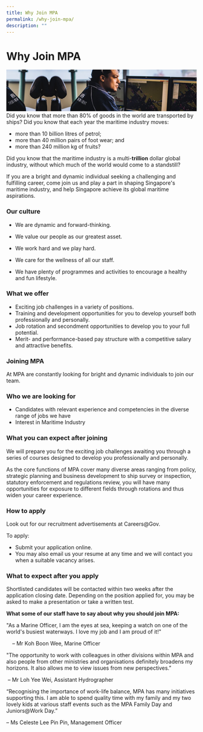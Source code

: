 ```yaml
---
title: Why Join MPA
permalink: /why-join-mpa/
description: ""
---
```

Why Join MPA
============
![](/images/careers(l).jpg)
Did you know that more than 80% of goods in the world are transported by ships?
Did you know that each year the maritime industry moves:

*   more than 10 billion litres of petrol;
*   more than 40 million pairs of foot wear; and
*   more than 240 million kg of fruits?  

Did you know that the maritime industry is a multi-**trillion** dollar global industry, without which much of the world would come to a standstill?

If you are a bright and dynamic individual seeking a challenging and fulfilling career, come join us and play a part in shaping Singapore's maritime industry, and help Singapore achieve its global maritime aspirations.

### Our culture

*   We are dynamic and forward-thinking.
*   We value our people as our greatest asset.
*   We work hard and we play hard.
*   We care for the wellness of all our staff.  
    
*   We have plenty of programmes and activities to encourage a healthy and fun lifestyle.

### What we offer

*   Exciting job challenges in a variety of positions.
*   Training and development opportunities for you to develop yourself both professionally and personally.
*   Job rotation and secondment opportunities to develop you to your full potential.
*   Merit- and performance-based pay structure with a competitive salary and attractive benefits.

### Joining MPA

At MPA are constantly looking for bright and dynamic individuals to join our team.

### Who we are looking for  

*   Candidates with relevant experience and competencies in the diverse range of jobs we have
*   Interest in Maritime Industry

### What you can expect after joining  

We will prepare you for the exciting job challenges awaiting you through a series of courses designed to develop you professionally and personally.  
  
As the core functions of MPA cover many diverse areas ranging from policy, strategic planning and business development to ship survey or inspection, statutory enforcement and regulations review, you will have many opportunities for exposure to different fields through rotations and thus widen your career experience.

### How to apply  

Look out for our recruitment advertisements at Careers@Gov.

To apply:

*   Submit your application online.
*   You may also email us your resume at any time and we will contact you when a suitable vacancy arises.  
    

### What to expect after you apply  

Shortlisted candidates will be contacted within two weeks after the application closing date. Depending on the position applied for, you may be asked to make a presentation or take a written test.

**What some of our staff have to say about why you should join MPA:**

"As a Marine Officer, I am the eyes at sea, keeping a watch on one of the world's busiest waterways. I love my job and I am proud of it!"

    – Mr Koh Boon Wee, Marine Officer

"The opportunity to work with colleagues in other divisions within MPA and also people from other ministries and organisations definitely broadens my horizons. It also allows me to view issues from new perspectives.”

 – Mr Loh Yee Wei, Assistant Hydrographer

“Recognising the importance of work-life balance, MPA has many initiatives supporting this. I am able to spend quality time with my family and my two lovely kids at various staff events such as the MPA Family Day and Juniors@Work Day.”

– Ms Celeste Lee Pin Pin, Management Officer
